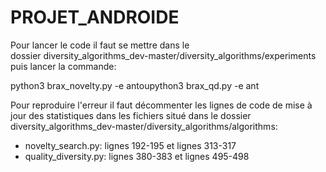 # PROJET_ANDROIDE
Pour lancer le code il faut se mettre dans le dossier diversity_algorithms_dev-master/diversity_algorithms/experiments puis lancer la commande:

python3 brax_novelty.py -e antoupython3 brax_qd.py -e ant

Pour reproduire l'erreur il faut décommenter les lignes de code de mise à jour des statistiques dans les fichiers situé dans le dossier diversity_algorithms_dev-master/diversity_algorithms/algorithms:
 - novelty_search.py: lignes 192-195 et lignes 313-317
 - quality_diversity.py: lignes 380-383 et lignes 495-498
